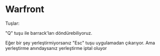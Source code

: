 # Warfront

Tuşlar:

"Q" tuşu ile barrack'ları döndürebiliyoruz.

Eğer bir şey yerleştirmiyorsanız "Esc" tuşu uygulamadan çıkarıyor. Ama yerleştirme anındaysanız yerleştirme iptal oluyor
